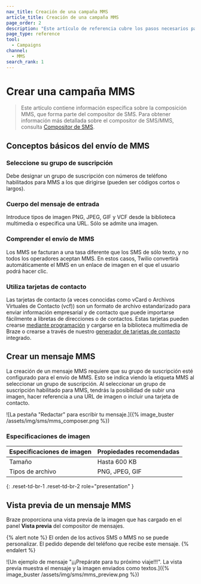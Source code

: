 ```yaml
---
nav_title: Creación de una campaña MMS
article_title: Creación de una campaña MMS
page_order: 2
description: "Este artículo de referencia cubre los pasos necesarios para crear, enviar y obtener una vista previa de un mensaje MMS."
page_type: reference
tool:
  - Campaigns
channel:
  - MMS
search_rank: 1  
---
```


# Crear una campaña MMS

> Este artículo contiene información específica sobre la composición MMS, que forma parte del compositor de SMS. Para obtener información más detallada sobre el compositor de SMS/MMS, consulta [Compositor de SMS]({{site.baseurl}}/user_guide/message_building_by_channel/sms/create/).

## Conceptos básicos del envío de MMS

### Seleccione su grupo de suscripción

Debe designar un grupo de suscripción con números de teléfono habilitados para MMS a los que dirigirse (pueden ser códigos cortos o largos).

### Cuerpo del mensaje de entrada

Introduce tipos de imagen PNG, JPEG, GIF y VCF desde la biblioteca multimedia o especifica una URL. Sólo se admite una imagen.

### Comprender el envío de MMS

Los MMS se facturan a una tasa diferente que los SMS de sólo texto, y no todos los operadores aceptan MMS. En estos casos, Twilio convertirá automáticamente el MMS en un enlace de imagen en el que el usuario podrá hacer clic.

### Utiliza tarjetas de contacto

Las tarjetas de contacto (a veces conocidas como vCard o Archivos Virtuales de Contacto (vcf)) son un formato de archivo estandarizado para enviar información empresarial y de contacto que puede importarse fácilmente a libretas de direcciones o de contactos. Estas tarjetas pueden crearse [mediante programación](https://www.twilio.com/blog/send-vcard-twilio-sms) y cargarse en la biblioteca multimedia de Braze o crearse a través de nuestro [generador de tarjetas de contacto]({{site.baseurl}}/user_guide/message_building_by_channel/sms/mms/contact_card/) integrado.

## Crear un mensaje MMS

La creación de un mensaje MMS requiere que su grupo de suscripción esté configurado para el envío de MMS. Esto se indica viendo la etiqueta MMS al seleccionar un grupo de suscripción. Al seleccionar un grupo de suscripción habilitado para MMS, tendrás la posibilidad de subir una imagen, hacer referencia a una URL de imagen o incluir una tarjeta de contacto.

![La pestaña "Redactar" para escribir tu mensaje.]({% image_buster /assets/img/sms/mms_composer.png %})

### Especificaciones de imagen

| **Especificaciones de imagen** | **Propiedades recomendadas** |
|--------------------------|----------------------------|
| Tamaño                     | Hasta 600 KB        |
| Tipos de archivo               | PNG, JPEG, GIF             |
{: .reset-td-br-1 .reset-td-br-2 role="presentation" }

## Vista previa de un mensaje MMS

Braze proporciona una vista previa de la imagen que has cargado en el panel **Vista previa** del compositor de mensajes. 

{% alert note %}
El orden de los activos SMS o MMS no se puede personalizar. El pedido depende del teléfono que recibe este mensaje.
{% endalert %}

![Un ejemplo de mensaje "¡¡¡Prepárate para tu próximo viaje!!!". La vista previa muestra el mensaje y la imagen enviados como textos.]({% image_buster /assets/img/sms/mms_preview.png %})
